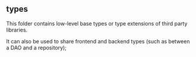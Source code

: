 types
----------
This folder contains low-level base types or type extensions of third party libraries.

It can also be used to share frontend and backend types (such as between a DAO and a repository);